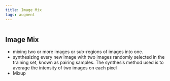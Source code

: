```yaml
---
title: Image Mix
tags: augment
---
```

```toc
```
## Image Mix
- mixing two or more images or sub-regions of images into one. 
- synthesizing every new image with two images randomly selected in the training set, known as pairing samples. The synthesis method used is to average the intensity of two images on each pixel 
- Mixup

